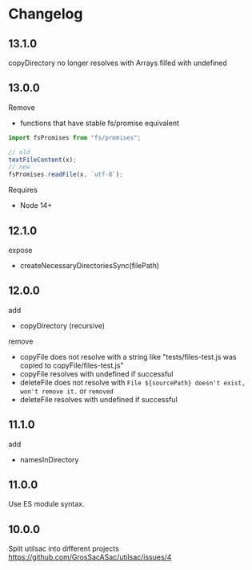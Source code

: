 # Changelog

## 13.1.0

copyDirectory no longer resolves with Arrays filled with undefined

## 13.0.0

Remove

 * functions that have stable fs/promise equivalent

```js
import fsPromises from "fs/promises";

// old
textFileContent(x);
// new 
fsPromises.readFile(x, `utf-8`);
```

Requires 

 * Node 14+

## 12.1.0

expose

 * createNecessaryDirectoriesSync(filePath)

## 12.0.0

add

 * copyDirectory (recursive)

remove

 * copyFile does not resolve with a string like "tests/files-test.js was copied to copyFile/files-test.js"
 * copyFile resolves with undefined if successful
 * deleteFile does not resolve with `File ${sourcePath} doesn't exist, won't remove it.` or `removed`
 * deleteFile resolves with undefined if successful

## 11.1.0

add
 * namesInDirectory

## 11.0.0

Use ES module syntax.

## 10.0.0

Split utilsac into different projects https://github.com/GrosSacASac/utilsac/issues/4
